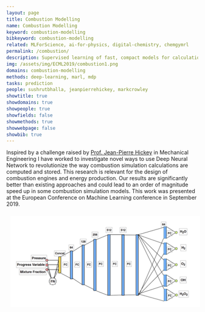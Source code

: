 ```yaml
---
layout: page
title: Combustion Modelling
name: Combustion Modelling
keyword: combustion-modelling
bibkeyword: combustion-modelling
related: MLForScience, ai-for-physics, digital-chemistry, chemgymrl
permalink: /combustion/
description: Supervised learning of fast, compact models for calculations needed to simulate combustion. 
img: /assets/img/ECML2019/combustion1.png
domains: combustion-modelling
methods: deep-learning, marl, mdp
tasks: prediction
people: sushrutbhalla, jeanpierrehickey, markcrowley
showtitle: true
showdomains: true
showpeople: true
showfields: false
showmethods: true
showwebpage: false
showbib: true
---
```

Inspired by a challenge raised by [Prof. Jean-Pierre Hickey](/people/jeanpierrehickey/) in Mechanical Engineering I have worked to investigate novel ways to use Deep Neural Network to revolutionize the way combustion simulation calculations are computed and stored. 
This research is relevant for the design of combustion engines and energy production. 
Our results are significantly better than existing approaches and could lead to an order of magnitude speed up in some combustion simulation models. This work was presented at the European Conference on Machine Learning conference in September 2019. 


<img src="/assets/img/ECML2019/combustionnetwork.png" style="width: 500px; padding: 10px; align: center;">



